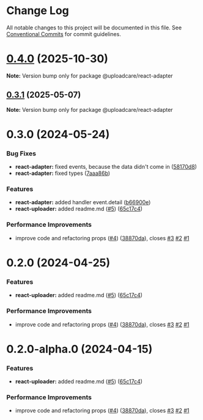 # Change Log

All notable changes to this project will be documented in this file.
See [Conventional Commits](https://conventionalcommits.org) for commit guidelines.

# [0.4.0](https://github.com/uploadcare/react-file-uploader/compare/@uploadcare/react-adapter@0.3.1...@uploadcare/react-adapter@0.4.0) (2025-10-30)

**Note:** Version bump only for package @uploadcare/react-adapter

## [0.3.1](https://github.com/uploadcare/react-file-uploader/compare/@uploadcare/react-adapter@0.3.0...@uploadcare/react-adapter@0.3.1) (2025-05-07)

**Note:** Version bump only for package @uploadcare/react-adapter

# 0.3.0 (2024-05-24)

### Bug Fixes

- **react-adapter:** fixed events, because the data didn't come in ([58170d8](https://github.com/uploadcare/react-components/commit/58170d80f7fea1303d864f31504d99b1230b3157))
- **react-adapter:** fixed types ([7aaa86b](https://github.com/uploadcare/react-components/commit/7aaa86b5d32f8f543b665e2b096d00bcb4485530))

### Features

- **react-adapter:** added handler event.detail ([b66900e](https://github.com/uploadcare/react-components/commit/b66900e450f482f41b293a8383722072676569a2))
- **react-uploader:** added readme.md ([#5](https://github.com/uploadcare/react-components/issues/5)) ([65c17c4](https://github.com/uploadcare/react-components/commit/65c17c43f7ef611a27def9cbd08bfbd4b2df889e))

### Performance Improvements

- improve code and refactoring props ([#4](https://github.com/uploadcare/react-components/issues/4)) ([38870da](https://github.com/uploadcare/react-components/commit/38870dac59b0141299d678b352c0d2f43a245451)), closes [#3](https://github.com/uploadcare/react-components/issues/3) [#2](https://github.com/uploadcare/react-components/issues/2) [#1](https://github.com/uploadcare/react-components/issues/1)

# 0.2.0 (2024-04-25)

### Features

- **react-uploader:** added readme.md ([#5](https://github.com/uploadcare/react-components/issues/5)) ([65c17c4](https://github.com/uploadcare/react-components/commit/65c17c43f7ef611a27def9cbd08bfbd4b2df889e))

### Performance Improvements

- improve code and refactoring props ([#4](https://github.com/uploadcare/react-components/issues/4)) ([38870da](https://github.com/uploadcare/react-components/commit/38870dac59b0141299d678b352c0d2f43a245451)), closes [#3](https://github.com/uploadcare/react-components/issues/3) [#2](https://github.com/uploadcare/react-components/issues/2) [#1](https://github.com/uploadcare/react-components/issues/1)

# 0.2.0-alpha.0 (2024-04-15)

### Features

- **react-uploader:** added readme.md ([#5](https://github.com/uploadcare/react-uploader/issues/5)) ([65c17c4](https://github.com/uploadcare/react-uploader/commit/65c17c43f7ef611a27def9cbd08bfbd4b2df889e))

### Performance Improvements

- improve code and refactoring props ([#4](https://github.com/uploadcare/react-uploader/issues/4)) ([38870da](https://github.com/uploadcare/react-uploader/commit/38870dac59b0141299d678b352c0d2f43a245451)), closes [#3](https://github.com/uploadcare/react-uploader/issues/3) [#2](https://github.com/uploadcare/react-uploader/issues/2) [#1](https://github.com/uploadcare/react-uploader/issues/1)
